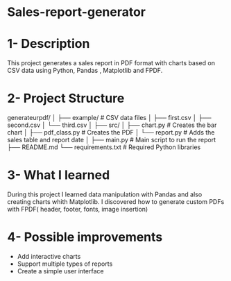 # Sales-report-generator

# 1- Description
This project generates a sales report in PDF format with charts based on CSV data using Python, Pandas , Matplotlib and FPDF.

# 2- Project Structure 

generateurpdf/
│
├── example/           # CSV data files
│   ├── first.csv
│   ├── second.csv
│   └── third.csv
│
├── src/
│   ├── chart.py       # Creates the bar chart
│   ├── pdf_class.py   # Creates the PDF
│   └── report.py      # Adds the sales table and report date
│
├── main.py            # Main script to run the report
├── README.md
└── requirements.txt   # Required Python libraries


# 3- What I learned

During this project I learned data manipulation with Pandas and also creating charts whith Matplotlib. I discovered how to generate custom PDFs with FPDF( header, footer, fonts, image insertion)

# 4- Possible improvements

- Add interactive charts
- Support multiple types of reports
- Create a simple user interface
